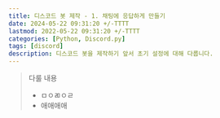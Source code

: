 ```yaml
---
title: 디스코드 봇 제작 - 1. 채팅에 응답하게 만들기
date: 2024-05-22 09:31:20 +/-TTTT
lastmod: 2022-05-22 09:31:20 +/-TTTT
categories: [Python, Discord.py]
tags: [discord]
description: 디스코드 봇을 제작하기 앞서 초기 설정에 대해 다룹니다.
---
```


> 다룰 내용
> - ㅁㅇㄻㅇㄹ
> - 애애애애
